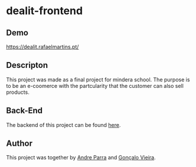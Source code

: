 # dealit-frontend

## Demo
https://dealit.rafaelmartins.pt/

## Descripton
This project was made as a final project for mindera school. The purpose is to be an e-coomerce with the partcularity that the customer can also sell products.


## Back-End
The backend of this project can be found [here](https://github.com/TiagoSilva1234/Dealit-Backend).

## Author
This project was together by [Andre Parra](https://github.com/aparra-11) and [Gonçalo Vieira](https://github.com/GonVieira/).
